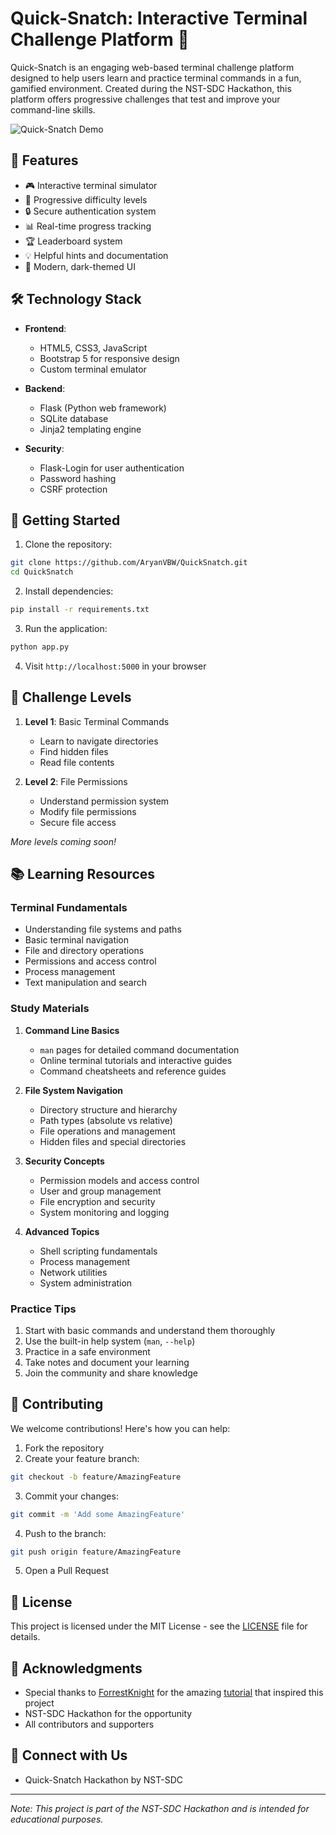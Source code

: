 # Quick-Snatch: Interactive Terminal Challenge Platform 🚀

Quick-Snatch is an engaging web-based terminal challenge platform designed to help users learn and practice terminal commands in a fun, gamified environment. Created during the NST-SDC Hackathon, this platform offers progressive challenges that test and improve your command-line skills.

![Quick-Snatch Demo](demo.gif)

## 🌟 Features

- 🎮 Interactive terminal simulator
- 🎯 Progressive difficulty levels
- 🔒 Secure authentication system
- 📊 Real-time progress tracking
- 🏆 Leaderboard system
- 💡 Helpful hints and documentation
- 🎨 Modern, dark-themed UI

## 🛠️ Technology Stack

- **Frontend**:
  - HTML5, CSS3, JavaScript
  - Bootstrap 5 for responsive design
  - Custom terminal emulator

- **Backend**:
  - Flask (Python web framework)
  - SQLite database
  - Jinja2 templating engine

- **Security**:
  - Flask-Login for user authentication
  - Password hashing
  - CSRF protection

## 🚀 Getting Started

1. Clone the repository:
```bash
git clone https://github.com/AryanVBW/QuickSnatch.git
cd QuickSnatch
```

2. Install dependencies:
```bash
pip install -r requirements.txt
```

3. Run the application:
```bash
python app.py
```

4. Visit `http://localhost:5000` in your browser

## 🎯 Challenge Levels

1. **Level 1**: Basic Terminal Commands
   - Learn to navigate directories
   - Find hidden files
   - Read file contents

2. **Level 2**: File Permissions
   - Understand permission system
   - Modify file permissions
   - Secure file access

*More levels coming soon!*

## 📚 Learning Resources

### Terminal Fundamentals
- Understanding file systems and paths
- Basic terminal navigation
- File and directory operations
- Permissions and access control
- Process management
- Text manipulation and search

### Study Materials
1. **Command Line Basics**
   - `man` pages for detailed command documentation
   - Online terminal tutorials and interactive guides
   - Command cheatsheets and reference guides

2. **File System Navigation**
   - Directory structure and hierarchy
   - Path types (absolute vs relative)
   - File operations and management
   - Hidden files and special directories

3. **Security Concepts**
   - Permission models and access control
   - User and group management
   - File encryption and security
   - System monitoring and logging

4. **Advanced Topics**
   - Shell scripting fundamentals
   - Process management
   - Network utilities
   - System administration

### Practice Tips
1. Start with basic commands and understand them thoroughly
2. Use the built-in help system (`man`, `--help`)
3. Practice in a safe environment
4. Take notes and document your learning
5. Join the community and share knowledge

## 🤝 Contributing

We welcome contributions! Here's how you can help:

1. Fork the repository
2. Create your feature branch:
```bash
git checkout -b feature/AmazingFeature
```
3. Commit your changes:
```bash
git commit -m 'Add some AmazingFeature'
```
4. Push to the branch:
```bash
git push origin feature/AmazingFeature
```
5. Open a Pull Request

## 📝 License

This project is licensed under the MIT License - see the [LICENSE](LICENSE) file for details.

## 🙏 Acknowledgments

- Special thanks to [ForrestKnight](https://www.youtube.com/@fknight) for the amazing [tutorial](https://youtu.be/KtYby2QN0kQ?si=gTshuFyfizpJyiM-) that inspired this project
- NST-SDC Hackathon for the opportunity
- All contributors and supporters

## 🔗 Connect with Us

- Quick-Snatch Hackathon by NST-SDC

---
*Note: This project is part of the NST-SDC Hackathon and is intended for educational purposes.*
